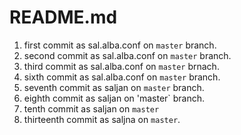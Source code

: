 # README.md

1. first commit as sal.alba.conf on `master` branch.
2. second commit as sal.alba.conf on `master` branch.
3. third commit as sal.alba.conf on `master` brnach.
5. sixth commit as sal.alba.conf on `master` branch.
6. seventh commit as saljan on `master` branch.
7. eighth commit as saljan on 'master` branch.
8. tenth commit as saljan on `master`
9. thirteenth commit as saljna on `master`.
